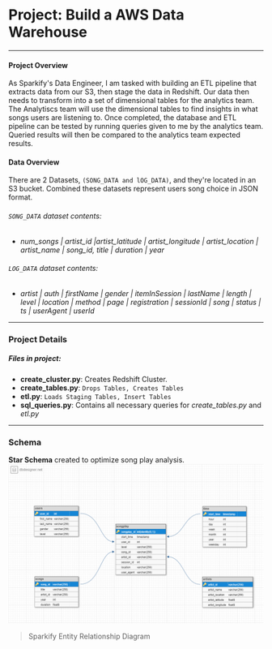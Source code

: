 # Project: Build a AWS Data Warehouse 

***

#### Project Overview

As Sparkify's Data Engineer, I am tasked with building an ETL pipeline that extracts data from our S3, then stage the data in Redshift. Our data then needs to transform into a set of dimensional tables for the analytics team. The Analytiscs team will use the dimensional tables to find insights in what songs users are listening to. Once completed, the database and ETL pipeline can be tested by running queries given to me by the analytics team. Queried results will then be compared to the analytics team expected results.

#### Data Overview

There are 2 Datasets, `(SONG_DATA and lOG_DATA)`, and they're located in an S3 bucket. Combined these datasets represent users song choice in JSON format.

###### `SONG_DATA` dataset contents:
- *num_songs | artist_id |artist_latitude | artist_longitude | artist_location | artist_name | song_id, title | duration | year*

###### `LOG_DATA` dataset contents:
- *artist | auth | firstName | gender | itemInSession | lastName | length | level | location | method | page | registration | sessionId | song | status | ts | userAgent | userId*

***

### Project Details

##### Files in project:
- **create_cluster.py**: Creates Redshift Cluster.
- **create_tables.py**: ```Drops Tables, Creates Tables```
- **etl.py**: ```Loads Staging Tables, Insert Tables```
- **sql_queries.py**: Contains all necessary queries for _create_tables.py_ and _etl.py_

***

### Schema
**Star Schema** created to optimize song play analysis.
![SparkifyERD](/images/Sparkify-ERD.png)
> Sparkify Entity Relationship Diagram




